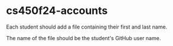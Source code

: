 # cs450f24-accounts

Each student should add a file containing their first and last name.

The name of the file should be the student's GitHub user name.
